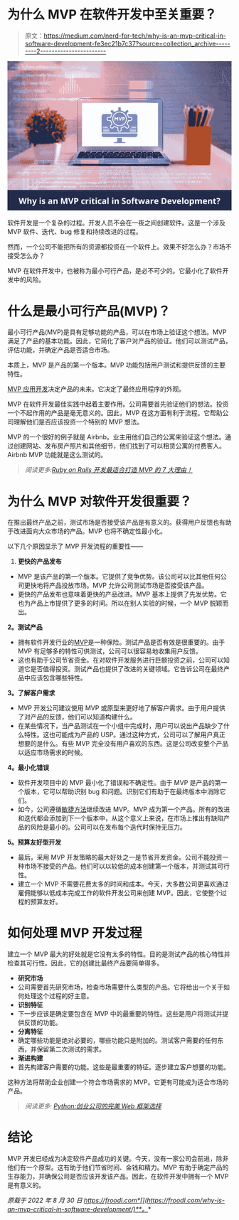 # 为什么 MVP 在软件开发中至关重要？

> 原文：<https://medium.com/nerd-for-tech/why-is-an-mvp-critical-in-software-development-fe3ec21b7c37?source=collection_archive---------2----------------------->

![](img/a9a639ae9367f975a2a0c66074fe5a86.png)

软件开发是一个复杂的过程。开发人员不会在一夜之间创建软件。这是一个涉及 MVP 软件、迭代、bug 修复和持续改进的过程。

然而，一个公司不能把所有的资源都投资在一个软件上。效果不好怎么办？市场不接受怎么办？

MVP 在软件开发中，也被称为最小可行产品，是必不可少的。它最小化了软件开发中的风险。

# 什么是最小可行产品(MVP)？

最小可行产品(MVP)是具有足够功能的产品，可以在市场上验证这个想法。MVP 满足了产品的基本功能。因此，它简化了客户对产品的验证。他们可以测试产品，评估功能，并确定产品是否适合市场。

本质上，MVP 是产品的第一个版本。MVP 功能包括用户测试和提供反馈的主要特性。

[MVP 应用开发](https://www.botreetechnologies.com/blog/why-companies-prefer-ruby-on-rails-software-development-for-prototyping/)决定产品的未来。它决定了最终应用程序的外观。

MVP 在软件开发最佳实践中起着主要作用。公司需要首先验证他们的想法。投资一个不起作用的产品是毫无意义的。因此，MVP 在这方面有利于流程。它帮助公司理解他们是否应该投资一个特别的 MVP 想法。

MVP 的一个很好的例子就是 Airbnb。业主用他们自己的公寓来验证这个想法。通过创建网站、发布房产照片和其他细节，他们找到了可以租赁公寓的付费客人。Airbnb MVP 功能就是这么测试的。

> *阅读更多:*[*Ruby on Rails 开发最适合打造 MVP 的 7 大理由！*](https://www.botreetechnologies.com/blog/why-ruby-on-rails-development-is-perfect-for-building-mvp/)

# 为什么 MVP 对软件开发很重要？

在推出最终产品之前，测试市场是否接受该产品是有意义的。获得用户反馈也有助于改进面向大众市场的产品。MVP 也将不确定性最小化。

以下几个原因显示了 MVP 开发流程的重要性——

1.  **更快的产品发布**

*   MVP 是该产品的第一个版本。它提供了竞争优势。该公司可以比其他任何公司更快地将产品投放市场。MVP 允许公司测试市场是否接受该产品。
*   更快的产品发布也意味着更快的产品改进。MVP 基本上提供了先发优势。它也为产品上市提供了更多的时间。所以在别人实验的时候，一个 MVP 脱颖而出。

**2。测试产品**

*   拥有软件开发行业的[MVP](https://www.botreetechnologies.com/blog/steps-to-define-software-development-process/)是一种保险。测试产品是否有效是很重要的。由于 MVP 有足够多的特性可供测试，公司可以很容易地收集用户反馈。
*   这也有助于公司节省资金。在对软件开发服务进行巨额投资之前，公司可以知道它是否值得投资。测试产品也提供了改进的关键领域。它告诉公司在最终产品中应该包含哪些特性。

**3。了解客户需求**

*   MVP 开发公司建议使用 MVP 或原型来更好地了解客户需求。由于用户提供了对产品的反馈，他们可以知道构建什么。
*   在某些情况下，当产品测试在一个小组中完成时，用户可以说出产品缺少了什么特性。这也可能成为产品的 USP。通过这种方式，公司可以了解用户真正想要的是什么。有些 MVP 完全没有用户喜欢的东西。这是公司改变整个产品以适应市场需求的时候。

**4。最小化错误**

*   软件开发项目中的 MVP 最小化了错误和不确定性。由于 MVP 是产品的第一个版本，它可以帮助识别 bug 和问题。识别它们有助于在最终版本中消除它们。
*   如今，公司遵循[敏捷方法](https://www.botreetechnologies.com/blog/agile-benefits-custom-software-development/)继续改进 MVP。MVP 成为第一个产品。所有的改进和迭代都会添加到下一个版本中，从这个意义上来说，在市场上推出有缺陷产品的风险是最小的。公司可以在发布每个迭代时保持无压力。

**5。预算友好型开发**

*   最后，采用 MVP 开发策略的最大好处之一是节省开发资金。公司不能投资一种市场不接受的产品。他们可以以较低的成本创建第一个版本，并测试其可行性。
*   建立一个 MVP 不需要花费太多的时间和成本。今天，大多数公司更喜欢通过雇佣能够以低成本完成工作的软件开发公司来创建 MVP。因此，它使整个过程的预算友好。

# 如何处理 MVP 开发过程

建立一个 MVP 最大的好处就是它没有太多的特性。目的是测试产品的核心特性并检查其可行性。因此，它的创建比最终产品要简单得多。

*   **研究市场**
*   公司需要首先研究市场，检查市场需要什么类型的产品。它将给出一个关于如何处理这个过程的好主意。
*   **识别特征**
*   下一步应该是确定要包含在 MVP 中的最重要的特性。这些是用户将测试并提供反馈的功能。
*   **分离特征**
*   确定哪些功能是绝对必要的，哪些功能只是附加的。测试客户需要的任何东西，并保留第二次测试的需求。
*   **渐进构建**
*   首先构建客户需要的功能。这些是最重要的特征。逐步建立客户想要的功能。

这种方法将帮助企业创建一个符合市场需求的 MVP。它更有可能成为适合市场的产品。

> *阅读更多:* [*Python:创业公司的完美 Web 框架选择*](https://www.botreetechnologies.com/blog/python-perfect-web-app-framework-choice-for-startups/)

# 结论

MVP 开发已经成为决定软件产品成功的关键。今天，没有一家公司会前进，除非他们有一个原型。这有助于他们节省时间、金钱和精力。MVP 有助于确定产品的生存能力，并确保公司是否应该开发该产品。因此，在软件开发中拥有一个 MVP 是有意义的。

*原载于 2022 年 8 月 30 日 https://froodl.com*[](https://froodl.com/why-is-an-mvp-critical-in-software-development/)**。**